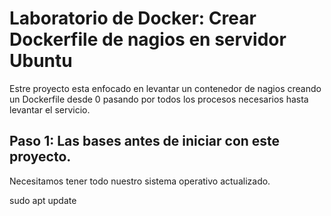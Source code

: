 # Laboratorio de Docker: Crear Dockerfile de nagios en servidor Ubuntu

Estre proyecto esta enfocado en levantar un contenedor de nagios creando un Dockerfile desde 0 pasando por todos los procesos necesarios hasta levantar el servicio.

## Paso 1: Las bases antes de iniciar con este proyecto.

Necesitamos tener todo nuestro sistema operativo actualizado. 

sudo apt update
